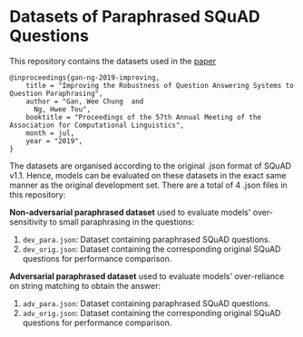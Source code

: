 # Datasets of Paraphrased SQuAD Questions

This repository contains the datasets used in the [paper]() 

```
@inproceedings{gan-ng-2019-improving,
    title = "Improving the Robustness of Question Answering Systems to Question Paraphrasing",
    author = "Gan, Wee Chung  and
      Ng, Hwee Tou",
    booktitle = "Proceedings of the 57th Annual Meeting of the Association for Computational Linguistics",
    month = jul,
    year = "2019",
}
```

The datasets are organised according to the original .json format of SQuAD v1.1. Hence, models can be evaluated on these datasets in the exact same manner as the original development set. There are a total of 4 .json files in this repository:

**Non-adversarial paraphrased dataset** used to evaluate models' over-sensitivity to small paraphrasing in the questions:
1. `dev_para.json`: Dataset containing paraphrased SQuAD questions.
2. `dev_orig.json`: Dataset containing the corresponding original SQuAD questions for performance comparison.

**Adversarial paraphrased dataset** used to evaluate models' over-reliance on string matching to obtain the answer:
1. `adv_para.json`: Dataset containing paraphrased SQuAD questions.
2. `adv_orig.json`: Dataset containing the corresponding original SQuAD questions for performance comparison.
